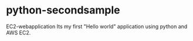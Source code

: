 python-secondsample
===================

EC2-webapplication
Its my first "Hello world" application using python and AWS EC2.
